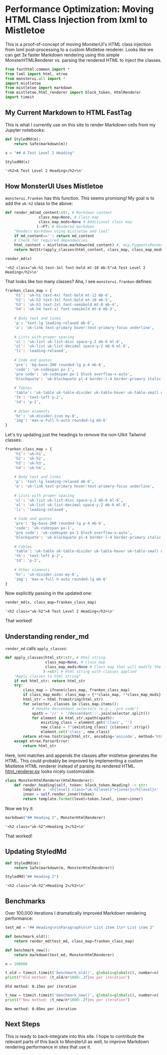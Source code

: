 # Performance Optimization: Moving HTML Class Injection from lxml to Mistletoe

This is a proof-of-concept of moving MonsterUI's HTML class injection from lxml post-processing to a custom Mistletoe renderer. Looks like we can get 3x faster Markdown rendering using this simple MonsterHTMLRenderer vs. parsing the rendered HTML to inject the classes.


```python
from fasthtml.common import *
from lxml import html, etree
from monsterui.all import *
import mistletoe
from mistletoe import markdown
from mistletoe.html_renderer import block_token, HtmlRenderer
import timeit
```

## My Current Markdown to HTML FastTag

This is what I currently use on this site to render Markdown cells from my Jupyter notebooks:


```python
def StyledMd(m):
    return Safe(markdown(m))
```


```python
x = "## A Test Level 2 Heading"
```


```python
StyledMd(x)
```




    '<h2>A Test Level 2 Heading</h2>\n'



## How MonsterUI Uses Mistletoe

`monsterui.franken` has this function. This seems promising! My goal is to add the `uk-h2` class to the above:


```python
def render_md(md_content:str, # Markdown content
               class_map=None, # Class map
               class_map_mods=None # Additional class map
              )->FT: # Rendered markdown
    "Renders markdown using mistletoe and lxml"
    if md_content=='': return md_content
    # Check for required dependencies        
    html_content = mistletoe.markdown(md_content) #, mcp.PygmentsRenderer)
    return NotStr(apply_classes(html_content, class_map, class_map_mods))
```


```python
render_md(x)
```




    '<h2 class="uk-h2 text-3xl font-bold mt-10 mb-5">A Test Level 2 Heading</h2>\n'



That looks like too many classes? Aha, I see `monsterui.franken` defines:


```python
franken_class_map = {
    'h1': 'uk-h1 text-4xl font-bold mt-12 mb-6',
    'h2': 'uk-h2 text-3xl font-bold mt-10 mb-5', 
    'h3': 'uk-h3 text-2xl font-semibold mt-8 mb-4',
    'h4': 'uk-h4 text-xl font-semibold mt-6 mb-3',
    
    # Body text and links
    'p': 'text-lg leading-relaxed mb-6',
    'a': 'uk-link text-primary hover:text-primary-focus underline',
    
    # Lists with proper spacing
    'ul': 'uk-list uk-list-disc space-y-2 mb-6 ml-6',
    'ol': 'uk-list uk-list-decimal space-y-2 mb-6 ml-6',
    'li': 'leading-relaxed',
    
    # Code and quotes
    'pre': 'bg-base-200 rounded-lg p-4 mb-6',
    'code': 'uk-codespan px-1',
    'pre code': 'uk-codespan px-1 block overflow-x-auto',
    'blockquote': 'uk-blockquote pl-4 border-l-4 border-primary italic mb-6',
    
    # Tables
    'table': 'uk-table uk-table-divider uk-table-hover uk-table-small w-full mb-6',
    'th': 'text-left p-2',
    'td': 'p-2',
    
    # Other elements
    'hr': 'uk-divider-icon my-8',
    'img': 'max-w-full h-auto rounded-lg mb-6'
}
```

Let's try updating just the headings to remove the non-UIkit Tailwind classes:


```python
franken_class_map = {
    'h1': 'uk-h1',
    'h2': 'uk-h2', 
    'h3': 'uk-h3',
    'h4': 'uk-h4',
    
    # Body text and links
    'p': 'text-lg leading-relaxed mb-6',
    'a': 'uk-link text-primary hover:text-primary-focus underline',
    
    # Lists with proper spacing
    'ul': 'uk-list uk-list-disc space-y-2 mb-6 ml-6',
    'ol': 'uk-list uk-list-decimal space-y-2 mb-6 ml-6',
    'li': 'leading-relaxed',
    
    # Code and quotes
    'pre': 'bg-base-200 rounded-lg p-4 mb-6',
    'code': 'uk-codespan px-1',
    'pre code': 'uk-codespan px-1 block overflow-x-auto',
    'blockquote': 'uk-blockquote pl-4 border-l-4 border-primary italic mb-6',
    
    # Tables
    'table': 'uk-table uk-table-divider uk-table-hover uk-table-small w-full mb-6',
    'th': 'text-left p-2',
    'td': 'p-2',
    
    # Other elements
    'hr': 'uk-divider-icon my-8',
    'img': 'max-w-full h-auto rounded-lg mb-6'
}
```

Now explicitly passing in the updated one:


```python
render_md(x, class_map=franken_class_map)
```




    '<h2 class="uk-h2">A Test Level 2 Heading</h2>\n'



That worked!

## Understanding render_md

`render_md` calls `apply_classes`:


```python
def apply_classes(html_str:str, # Html string
                  class_map=None, # Class map
                  class_map_mods=None # Class map that will modify the class map map (useful for small changes to a base class map)
                 )->str: # Html string with classes applied
    "Apply classes to html string"
    if not html_str: return html_str
    try:
        class_map = ifnone(class_map, franken_class_map)
        if class_map_mods: class_map = {**class_map, **class_map_mods}
        html_str = html.fromstring(html_str)
        for selector, classes in class_map.items():
            # Handle descendant selectors (e.g., 'pre code')
            xpath = '//' + '/descendant::'.join(selector.split())
            for element in html_str.xpath(xpath):
                existing_class = element.get('class', '')
                new_class = f"{existing_class} {classes}".strip()
                element.set('class', new_class)
        return etree.tostring(html_str, encoding='unicode', method='html')
    except etree.ParserError:
        return html_str
```

Here, lxml matches and appends the classes after mistletoe generates the HTML. This could probably be improved by implementing a custom Mistletoe HTML renderer instead of parsing its rendered HTML. [html_renderer.py](https://github.com/miyuchina/mistletoe/blob/master/mistletoe/html_renderer.py) looks nicely customizable.


```python
class MonsterHtmlRenderer(HtmlRenderer):
    def render_heading(self, token: block_token.Heading) -> str:
        template = '<h{level} class="uk-h{level}">{inner}</h{level}>'
        inner = self.render_inner(token)
        return template.format(level=token.level, inner=inner)
```

Now we try it:


```python
markdown("## Heading 2", MonsterHtmlRenderer)
```




    '<h2 class="uk-h2">Heading 2</h2>\n'



That worked!

## Updating StyledMd


```python
def StyledMd(m):
    return Safe(markdown(m, MonsterHtmlRenderer))
```


```python
StyledMd("## Heading 2")
```




    '<h2 class="uk-h2">Heading 2</h2>\n'



## Benchmarks

Over 100,000 iterations I dramatically improved Markdown rendering performance:


```python
test_md = "## Heading\n\nParagraph\n\n* List item 1\n* List item 2"

def benchmark_old():
    return render_md(test_md, class_map=franken_class_map)

def benchmark_new():
    return markdown(test_md, MonsterHtmlRenderer)
```


```python
n = 100000
```


```python
t_old = timeit.timeit('benchmark_old()', globals=globals(), number=n)
print(f"Old method: {t_old/n*1000:.2f}ms per iteration")
```

    Old method: 0.15ms per iteration



```python
t_new = timeit.timeit('benchmark_new()', globals=globals(), number=n)
print(f"New method: {t_new/n*1000:.2f}ms per iteration")
```

    New method: 0.05ms per iteration


## Next Steps

This is ready to back-integrate into this site. I hope to contribute the relevant parts of this back to MonsterUI as well, to improve Markdown rendering performance in sites that use it.
